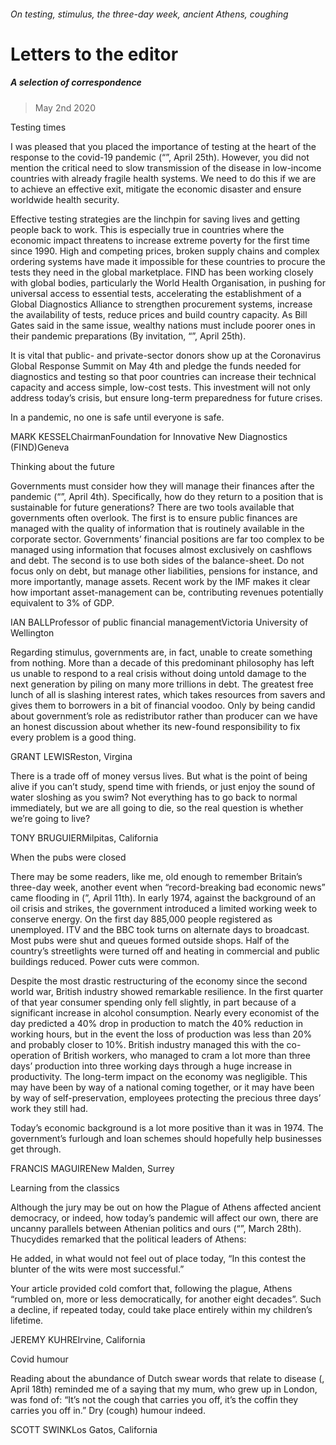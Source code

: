 ###### On testing, stimulus, the three-day week, ancient Athens, coughing
# Letters to the editor 
##### A selection of correspondence 
> May 2nd 2020 

Testing times
I was pleased that you placed the importance of testing at the heart of the response to the covid-19 pandemic (“”, April 25th). However, you did not mention the critical need to slow transmission of the disease in low-income countries with already fragile health systems. We need to do this if we are to achieve an effective exit, mitigate the economic disaster and ensure worldwide health security.

Effective testing strategies are the linchpin for saving lives and getting people back to work. This is especially true in countries where the economic impact threatens to increase extreme poverty for the first time since 1990. High and competing prices, broken supply chains and complex ordering systems have made it impossible for these countries to procure the tests they need in the global marketplace. FIND has been working closely with global bodies, particularly the World Health Organisation, in pushing for universal access to essential tests, accelerating the establishment of a Global Diagnostics Alliance to strengthen procurement systems, increase the availability of tests, reduce prices and build country capacity. As Bill Gates said in the same issue, wealthy nations must include poorer ones in their pandemic preparations (By invitation, “”, April 25th).
It is vital that public- and private-sector donors show up at the Coronavirus Global Response Summit on May 4th and pledge the funds needed for diagnostics and testing so that poor countries can increase their technical capacity and access simple, low-cost tests. This investment will not only address today’s crisis, but ensure long-term preparedness for future crises.
In a pandemic, no one is safe until everyone is safe.
MARK KESSELChairmanFoundation for Innovative New Diagnostics (FIND)Geneva

Thinking about the future
Governments must consider how they will manage their finances after the pandemic (“”, April 4th). Specifically, how do they return to a position that is sustainable for future generations? There are two tools available that governments often overlook. The first is to ensure public finances are managed with the quality of information that is routinely available in the corporate sector. Governments’ financial positions are far too complex to be managed using information that focuses almost exclusively on cashflows and debt. The second is to use both sides of the balance-sheet. Do not focus only on debt, but manage other liabilities, pensions for instance, and more importantly, manage assets. Recent work by the IMF makes it clear how important asset-management can be, contributing revenues potentially equivalent to 3% of GDP.
IAN BALLProfessor of public financial managementVictoria University of Wellington
Regarding stimulus, governments are, in fact, unable to create something from nothing. More than a decade of this predominant philosophy has left us unable to respond to a real crisis without doing untold damage to the next generation by piling on many more trillions in debt. The greatest free lunch of all is slashing interest rates, which takes resources from savers and gives them to borrowers in a bit of financial voodoo. Only by being candid about government’s role as redistributor rather than producer can we have an honest discussion about whether its new-found responsibility to fix every problem is a good thing.
GRANT LEWISReston, Virgina
There is a trade off of money versus lives. But what is the point of being alive if you can’t study, spend time with friends, or just enjoy the sound of water sloshing as you swim? Not everything has to go back to normal immediately, but we are all going to die, so the real question is whether we’re going to live?
TONY BRUGUIERMilpitas, California

When the pubs were closed
There may be some readers, like me, old enough to remember Britain’s three-day week, another event when “record-breaking bad economic news” came flooding in (”, April 11th). In early 1974, against the background of an oil crisis and strikes, the government introduced a limited working week to conserve energy. On the first day 885,000 people registered as unemployed. ITV and the BBC took turns on alternate days to broadcast. Most pubs were shut and queues formed outside shops. Half of the country’s streetlights were turned off and heating in commercial and public buildings reduced. Power cuts were common.
Despite the most drastic restructuring of the economy since the second world war, British industry showed remarkable resilience. In the first quarter of that year consumer spending only fell slightly, in part because of a significant increase in alcohol consumption. Nearly every economist of the day predicted a 40% drop in production to match the 40% reduction in working hours, but in the event the loss of production was less than 20% and probably closer to 10%. British industry managed this with the co-operation of British workers, who managed to cram a lot more than three days’ production into three working days through a huge increase in productivity. The long-term impact on the economy was negligible. This may have been by way of a national coming together, or it may have been by way of self-preservation, employees protecting the precious three days’ work they still had.
Today’s economic background is a lot more positive than it was in 1974. The government’s furlough and loan schemes should hopefully help businesses get through.
FRANCIS MAGUIRENew Malden, Surrey

Learning from the classics
Although the jury may be out on how the Plague of Athens affected ancient democracy, or indeed, how today’s pandemic will affect our own, there are uncanny parallels between Athenian politics and ours (“”, March 28th). Thucydides remarked that the political leaders of Athens:

He added, in what would not feel out of place today, “In this contest the blunter of the wits were most successful.”
Your article provided cold comfort that, following the plague, Athens “rumbled on, more or less democratically, for another eight decades”. Such a decline, if repeated today, could take place entirely within my children’s lifetime.
JEREMY KUHREIrvine, California
Covid humour
Reading about the abundance of Dutch swear words that relate to disease (, April 18th) reminded me of a saying that my mum, who grew up in London, was fond of: “It’s not the cough that carries you off, it’s the coffin they carries you off in.” Dry (cough) humour indeed.
SCOTT SWINKLos Gatos, California
